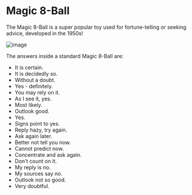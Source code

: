 # Magic 8-Ball
The Magic 8-Ball is a super popular toy used for fortune-telling or seeking advice, developed in the 1950s!

![image](https://user-images.githubusercontent.com/38404580/89693467-258ce300-d92c-11ea-932d-a9762c53c434.png)

The answers inside a standard Magic 8-Ball are:

* It is certain.
* It is decidedly so.
* Without a doubt.
* Yes - definitely.
* You may rely on it.
* As I see it, yes.
* Most likely.
* Outlook good.
* Yes.
* Signs point to yes.
* Reply hazy, try again.
* Ask again later.
* Better not tell you now.
* Cannot predict now.
* Concentrate and ask again.
* Don't count on it.
* My reply is no.
* My sources say no.
* Outlook not so good.
* Very doubtful.
